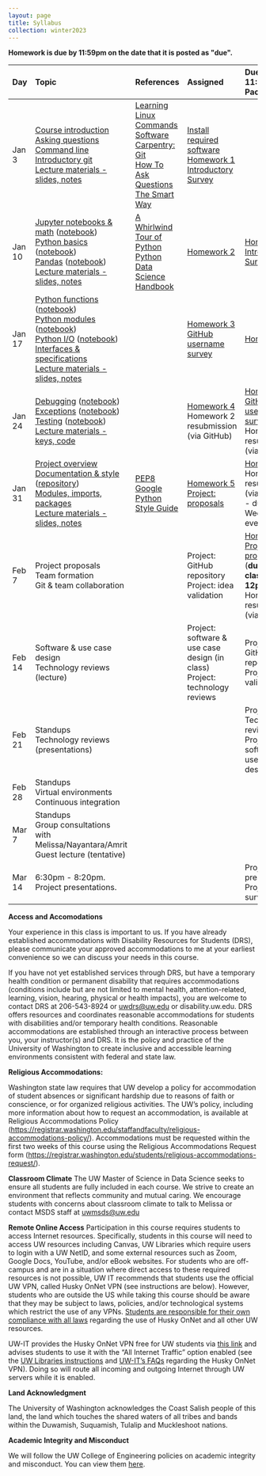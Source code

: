 ```yaml
---
layout: page
title: Syllabus
collection: winter2023
---
```


**Homework is due by 11:59pm on the date that it is posted as "due".**


| Day      | Topic                                                         | References       | Assigned | Due (Tues @ 11:59PM Pacific)    |
|:----------|:----------------|:---------------|:-------------------|:-------------------|
| Jan 3     | [Course introduction](https://uw.hosted.panopto.com/Panopto/Pages/Viewer.aspx?id=8c3d9d9e-287a-415b-a36b-af800011cd77)<br />[Asking questions](https://uw.hosted.panopto.com/Panopto/Pages/Viewer.aspx?id=cbb6609e-3f2d-4c50-8c85-af8000176ec7)<br />[Command line](https://uw.hosted.panopto.com/Panopto/Pages/Viewer.aspx?id=ca200c79-7276-425a-8754-af800020e075)<br />[Introductory git](https://uw.hosted.panopto.com/Panopto/Pages/Viewer.aspx?id=b8507bbb-69b7-4977-be1e-af80003c9d9d)<br /> [Lecture materials - slides, notes](https://github.com/UWDATA515/lecture-materials/tree/main/01) | [Learning Linux Commands](http://linuxcommand.org/lc3_learning_the_shell.php)<br />[Software Carpentry: Git](https://swcarpentry.github.io/git-novice/)<br />[How To Ask Questions The Smart Way](http://www.catb.org/~esr/faqs/smart-questions.html) | [Install required software](<software.md>)<br />[Homework 1](https://classroom.github.com/a/YSDd6GLh)<br />[Introductory Survey](https://canvas.uw.edu/courses/1629436/quizzes/1787443) | | 
| Jan 10    | [Jupyter notebooks & math](https://uw.hosted.panopto.com/Panopto/Pages/Viewer.aspx?id=44cc2a84-de16-4370-a3d3-af8700112e39) ([notebook](https://raw.githubusercontent.com/UWDATA515/lecture-materials/main/02/jupyter_and_python_breakout.ipynb))<br />[Python basics](https://uw.hosted.panopto.com/Panopto/Pages/Viewer.aspx?id=c2a04fcf-7fdb-42b8-85c6-af87002100f0) ([notebook](https://raw.githubusercontent.com/UWDATA515/lecture-materials/main/02/python_vars_and_flow_control.ipynb))<br />[Pandas](https://uw.hosted.panopto.com/Panopto/Pages/Viewer.aspx?id=f80e2c4c-d8e8-44d5-b745-af870039fe5b) ([notebook](https://raw.githubusercontent.com/UWDATA515/lecture-materials/main/02/data_manipulation.ipynb))<br />[Lecture materials - slides, notes](https://github.com/UWDATA515/lecture-materials/tree/main/02) | [A Whirlwind Tour of Python](https://jakevdp.github.io/WhirlwindTourOfPython/)<br />[Python Data Science Handbook](https://jakevdp.github.io/PythonDataScienceHandbook/)  | [Homework 2](https://classroom.github.com/a/Jpq7H2g1) | [Homework 1](https://classroom.github.com/a/YSDd6GLh)<br />[Introductory Survey](https://canvas.uw.edu/courses/1629436/quizzes/1787443) |
| Jan 17    | [Python functions](https://uw.hosted.panopto.com/Panopto/Pages/Viewer.aspx?id=194ddc84-d87b-42ca-bb36-af8e00117bc1) ([notebook](https://raw.githubusercontent.com/UWDATA515/lecture-materials/main/03/python_functions.ipynb))<br />[Python modules](https://uw.hosted.panopto.com/Panopto/Pages/Viewer.aspx?id=d24d641b-b80a-48ff-951b-af8e00220cf9) ([notebook](https://raw.githubusercontent.com/UWDATA515/lecture-materials/main/03/python_modules.ipynb))<br />[Python I/O](https://uw.hosted.panopto.com/Panopto/Pages/Viewer.aspx?id=55a8b3a2-7c2a-4d4b-af3c-af8e0031de2b) ([notebook](https://raw.githubusercontent.com/UWDATA515/lecture-materials/main/03/python_files_io.ipynb))<br />[Interfaces & specifications](https://github.com/UWDATA515/lecture-materials/blob/main/03/DATA515_03_InterfaceSpecification.pdf)<br />[Lecture materials - slides, notes](https://github.com/UWDATA515/lecture-materials/tree/main/03) |  | [Homework 3](https://classroom.github.com/a/jxS2Vvtu)<br />[GitHub username survey](https://canvas.uw.edu/courses/1629436/quizzes/1806583) | [Homework 2](https://classroom.github.com/a/Jpq7H2g1) |
| Jan 24    | [Debugging](https://uw.hosted.panopto.com/Panopto/Pages/Viewer.aspx?id=d258c58e-6970-484b-9acd-af950012399e) ([notebook](https://raw.githubusercontent.com/UWDATA515/lecture-materials/main/04/debugging_python.ipynb))<br />[Exceptions](https://uw.hosted.panopto.com/Panopto/Pages/Viewer.aspx?id=330eba8b-3a7c-40b2-af88-af95002767d1) ([notebook](https://raw.githubusercontent.com/UWDATA515/lecture-materials/main/04/exceptions_in_python.ipynb))<br />[Testing](https://uw.hosted.panopto.com/Panopto/Pages/Viewer.aspx?id=1b7947b6-d3ea-4087-b7e9-af9500352d37) ([notebook](https://raw.githubusercontent.com/UWDATA515/lecture-materials/main/04/python_unit_tests.ipynb))<br />[Lecture materials - keys, code](https://github.com/UWDATA515/lecture-materials/tree/main/04) |  | [Homework 4](https://classroom.github.com/a/XZ40iFIK)<br />Homework 2 resubmission (via GitHub) | [Homework 3](https://classroom.github.com/a/jxS2Vvtu)<br />[GitHub username survey](https://canvas.uw.edu/courses/1629436/quizzes/1806583)<br />Homework 1 resubmission (via GitHub) | 
| Jan 31    | [Project overview](https://uw.hosted.panopto.com/Panopto/Pages/Viewer.aspx?id=b0881b8d-7856-4efd-8faa-af9c0011650c)<br />[Documentation & style](https://uw.hosted.panopto.com/Panopto/Pages/Viewer.aspx?id=930978a7-8983-4002-a3a9-af9c00314c51) ([repository](https://github.com/uwescience/programming_style_documentation))<br />[Modules, imports, packages](https://uw.hosted.panopto.com/Panopto/Pages/Viewer.aspx?id=baef3d2f-3686-4e9d-9351-af9c0015ded7)<br />[Lecture materials - slides, notes](https://github.com/UWDATA515/lecture-materials/tree/main/05) | [PEP8](https://www.python.org/dev/peps/pep-0008/)<br />[Google Python Style Guide](http://google.github.io/styleguide/pyguide.html) | [Homework 5](https://classroom.github.com/a/Ay2YCfmM)<br />[Project: proposals](https://canvas.uw.edu/courses/1629436/assignments/8082392) | [Homework 4](https://classroom.github.com/a/XZ40iFIK)<br />Homework 2 resubmission (via GitHub) - due Wednesday evening | 
| Feb 7     | Project proposals<br />Team formation<br />Git & team collaboration |  | Project: GitHub repository<br />Project: idea validation | [Homework 5](https://classroom.github.com/a/Ay2YCfmM)<br />[Project: proposals](https://canvas.uw.edu/courses/1629436/assignments/8082392) (**due before class! 12pm**)<br />Homework 3 resubmission (via GitHub) | 
| Feb 14    | Software & use case design<br />Technology reviews (lecture) |  | Project: software & use case design (in class)<br />Project: technology reviews | Project: GitHub repository<br />Project: idea validation | 
| Feb 21    | Standups<br />Technology reviews (presentations) |  |  | Project: Technology reviews<br />Project: software & use case design | 
| Feb 28    | Standups<br />Virtual environments<br />Continuous integration |  |  |  | 
| Mar 7     | Standups<br />Group consultations with Melissa/Nayantara/Amrit<br />Guest lecture (tentative) |  |  | | 
| Mar 14    | 6:30pm - 8:20pm. Project presentations.  |  |  | Project: presentation<br />Project: survey | 

**Access and Accomodations**

Your experience in this class is important to us. If you have already established accommodations with Disability Resources for Students (DRS), please communicate your approved accommodations to me at your earliest convenience so we can discuss your needs in this course.

If you have not yet established services through DRS, but have a temporary health condition or permanent disability that requires accommodations (conditions include but are not limited to mental health, attention-related, learning, vision, hearing, physical or health impacts), you are welcome to contact DRS at 206-543-8924 or uwdrs@uw.edu or disability.uw.edu. DRS offers resources and coordinates reasonable accommodations for students with disabilities and/or temporary health conditions. Reasonable accommodations are established through an interactive process between you, your instructor(s) and DRS. It is the policy and practice of the University of Washington to create inclusive and accessible learning environments consistent with federal and state law.


**Religious Accommodations:**

Washington state law requires that UW develop a policy for accommodation of student absences or significant hardship due to reasons of faith or conscience, or for organized religious activities. The UW’s policy, including more information about how to request an accommodation, is available at Religious Accommodations Policy (https://registrar.washington.edu/staffandfaculty/religious-accommodations-policy/). Accommodations must be requested within the first two weeks of this course using the Religious Accommodations Request form (https://registrar.washington.edu/students/religious-accommodations-request/).


**Classroom Climate**
The UW Master of Science in Data Science seeks to ensure all students are fully included in each course. We strive to create an environment that reflects community and mutual caring. We encourage students with concerns about classroom climate to talk to Melissa or contact MSDS staff at uwmsds@uw.edu


**Remote Online Access**
Participation in this course requires students to access Internet resources. Specifically, students in this course will need to access UW resources including Canvas, UW Libraries which require users to login with a UW NetID, and some external resources such as Zoom, Google Docs, YouTube, and/or eBook websites. For students who are off-campus and are in a situation where direct access to these required resources is not possible, UW IT recommends that students use the official UW VPN, called Husky OnNet VPN (see instructions are below). However, students who are outside the US while taking this course should be aware that they may be subject to laws, policies, and/or technological systems which restrict the use of any VPNs. [Students are responsible for their own compliance with all laws](https://itconnect.uw.edu/it-at-the-uw/it-governance-and-policies/appropriate-use/) regarding the use of Husky OnNet and all other UW resources.

UW-IT provides the Husky OnNet VPN free for UW students via [this link](https://itconnect.uw.edu/tools-services-support/networks-connectivity/uw-networks/about-husky-onnet/use-husky-onnet/) and advises students to use it with the “All Internet Traffic” option enabled (see the [UW Libraries instructions](https://www.lib.washington.edu/help/connect/husky-onnet) and [UW-IT’s FAQs](https://itconnect.uw.edu/tools-services-support/networks-connectivity/uw-networks/about-husky-onnet/faqs/) regarding the Husky OnNet VPN). Doing so will route all incoming and outgoing Internet through UW servers while it is enabled.

**Land Acknowledgment**

The University of Washington acknowledges the Coast Salish people of this land, the land which touches the shared waters of all tribes and bands within the Duwamish, Suquamish, Tulalip and Muckleshoot nations.


**Academic Integrity and Misconduct**

We will follow the UW College of Engineering policies on academic integrity and misconduct.  You can view them [here](https://www.engr.washington.edu/current/policies/academic-integrity-misconduct).

